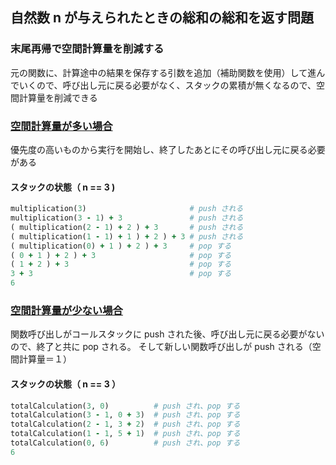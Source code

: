 ## 自然数 n が与えられたときの総和の総和を返す問題

### 末尾再帰で空間計算量を削減する
元の関数に、計算途中の結果を保存する引数を追加（補助関数を使用）して進んでいくので、呼び出し元に戻る必要がなく、スタックの累積が無くなるので、空間計算量を削減できる

### [空間計算量が多い場合](https://github.com/DaisukeKarasawa/important-code/blob/master/multiple/bad_ex.rb)
優先度の高いものから実行を開始し、終了したあとにその呼び出し元に戻る必要がある
#### スタックの状態（ n == 3 )
```ruby:bad_ex.rb
multiplication(3)                       # push される
multiplication(3 - 1) + 3               # push される
( multiplication(2 - 1) + 2 ) + 3       # push される
( multiplication(1 - 1) + 1 ) + 2 ) + 3 # push される
( multiplication(0) + 1 ) + 2 ) + 3     # pop する
( 0 + 1 ) + 2 ) + 3                     # pop する
( 1 + 2 ) + 3                           # pop する
3 + 3                                   # pop する
6
```

### [空間計算量が少ない場合](https://github.com/DaisukeKarasawa/important-code/blob/master/multiple/good_ex.rb)
関数呼び出しがコールスタックに push された後、呼び出し元に戻る必要がないので、終了と共に pop される。
そして新しい関数呼び出しが push される（空間計算量＝１）
#### スタックの状態（ n == 3 ）
```ruby:good_ex.rb
totalCalculation(3, 0)          # push され、pop する
totalCalculation(3 - 1, 0 + 3)  # push され、pop する
totalCalculation(2 - 1, 3 + 2)  # push され、pop する
totalCalculation(1 - 1, 5 + 1)  # push され、pop する
totalCalculation(0, 6)          # push され、pop する
6
```